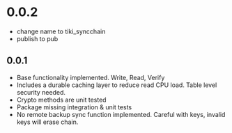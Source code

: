 # 0.0.2

* change name to tiki_syncchain
* publish to pub

## 0.0.1

* Base functionality implemented. Write, Read, Verify
* Includes a durable caching layer to reduce read CPU 
  load. Table level security needed.
* Crypto methods are unit tested
* Package missing integration & unit tests
* No remote backup sync function implemented. 
  Careful with keys, invalid keys will erase chain.

